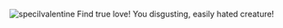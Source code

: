 ![specilvalentine](https://user-images.githubusercontent.com/96433729/153726195-5e335e32-e32c-4476-8c1a-11c156cd6945.png)
Find true love! You disgusting, easily hated creature!
